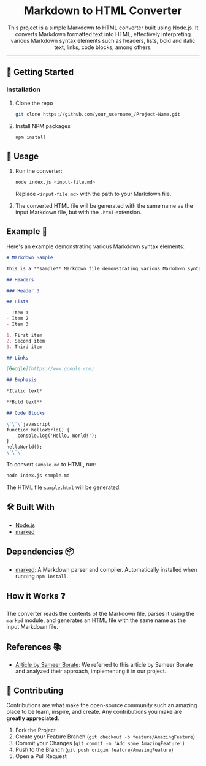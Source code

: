 
<div align="center">
  <h1>Markdown to HTML Converter</h1>
  <p>This project is a simple Markdown to HTML converter built using Node.js. It converts Markdown formatted text into HTML, effectively interpreting various Markdown syntax elements such as headers, lists, bold and italic text, links, code blocks, among others.</p>
  <hr>
</div>

## 🚀 Getting Started

### Installation
1. Clone the repo
   ```sh
   git clone https://github.com/your_username_/Project-Name.git
   ```
2. Install NPM packages
   ```sh
   npm install
   ```

## 📖 Usage

1. Run the converter:
   ```bash
   node index.js <input-file.md>
   ```

   Replace `<input-file.md>` with the path to your Markdown file.

2. The converted HTML file will be generated with the same name as the input Markdown file, but with the `.html` extension.

## Example 📝
Here's an example demonstrating various Markdown syntax elements:

```markdown
# Markdown Sample

This is a **sample** Markdown file demonstrating various Markdown syntax elements.

## Headers

### Header 3

## Lists

- Item 1
- Item 2
- Item 3

1. First item
2. Second item
3. Third item

## Links

[Google](https://www.google.com)

## Emphasis

*Italic text*

**Bold text**

## Code Blocks

\`\`\`javascript
function helloWorld() {
    console.log('Hello, World!');
}
helloWorld();
\`\`\`
```

To convert `sample.md` to HTML, run:
```bash
node index.js sample.md
```

The HTML file `sample.html` will be generated.


## 🛠️ Built With

* [Node.js](https://nodejs.org/)
* [marked](https://www.npmjs.com/package/marked)

## Dependencies 📦

- [marked](https://www.npmjs.com/package/marked): A Markdown parser and compiler. Automatically installed when running `npm install`.

## How it Works ❓

The converter reads the contents of the Markdown file, parses it using the `marked` module, and generates an HTML file with the same name as the input Markdown file.

## References 📚

- [Article by Sameer Borate](https://www.smashingmagazine.com/2019/04/nodejs-express-api-markdown-html/): We referred to this article by Sameer Borate and analyzed their approach, implementing it in our project.

## 🤝 Contributing

Contributions are what make the open-source community such an amazing place to be learn, inspire, and create. Any contributions you make are **greatly appreciated**.

1. Fork the Project
2. Create your Feature Branch (`git checkout -b feature/AmazingFeature`)
3. Commit your Changes (`git commit -m 'Add some AmazingFeature'`)
4. Push to the Branch (`git push origin feature/AmazingFeature`)
5. Open a Pull Request

